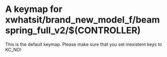 # A keymap for xwhatsit/brand_new_model_f/beamspring_full_v2/$(CONTROLLER)

This is the default keymap.
Please make sure that you set inexistent keys to KC_NO!
